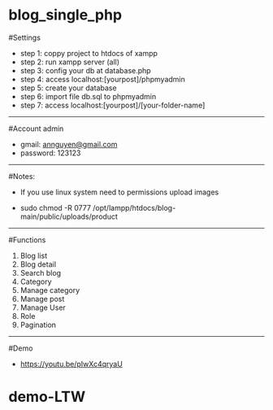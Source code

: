# blog_single_php
#Settings
- step 1: coppy project to htdocs of xampp
- step 2: run xampp server (all)
- step 3: config your db at database.php
- step 4: access localhost:[yourpost]/phpmyadmin
- step 5: create your database
- step 6: import file db.sql to phpmyadmin
- step 7: access localhost:[yourpost]/[your-folder-name]
----------------------------------------------------------------
#Account admin
- gmail: annguyen@gmail.com
- password: 123123
----------------------------------------------------------------
#Notes:
- If you use linux system need to permissions upload images
+ sudo chmod -R 0777 /opt/lampp/htdocs/blog-main/public/uploads/product 
----------------------------------------------------------------
#Functions
1. Blog list
2. Blog detail
3. Search blog
4. Category
5. Manage category
6. Manage post
7. Manage User
8. Role
9. Pagination
--------------------------------------------
#Demo
+ https://youtu.be/pIwXc4qryaU

# demo-LTW
